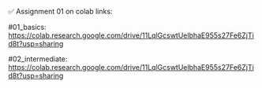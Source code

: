 ✅ Assignment 01 on colab links: 

#01_basics: https://colab.research.google.com/drive/11LqlGcswtUelbhaE955s27Fe6ZjTid8t?usp=sharing

#02_intermediate: https://colab.research.google.com/drive/11LqlGcswtUelbhaE955s27Fe6ZjTid8t?usp=sharing


